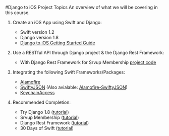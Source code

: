 #Django to iOS Project Topics
An overview of what we will be covering in this course.


1. Create an iOS App using Swift and Django:
	- Swift version 1.2
	- Django version 1.8
	- [Django to iOS Getting Started Guide](http://joincfe.com/github)

2. Use a RESTful API through Django project & the Django Rest Framework:
 	- With Django Rest Framework for Srvup Membership [project code](https://joincfe.com/projects/django-rest-framework/)

3. Integrating the following Swift Frameworks/Packages: 
	- [Alamofire](https://github.com/Alamofire/Alamofire)
	- [SwiftyJSON](https://github.com/SwiftyJSON/SwiftyJSON) (Also avialable: [Alamofire-SwiftyJSON](https://github.com/SwiftyJSON/Alamofire-SwiftyJSON))
	- [KeychainAccess](https://github.com/kishikawakatsumi/KeychainAccess)


4. Recommended Completion:
	- Try Django 1.8 ([tutorial](https://www.youtube.com/playlist?list=PLEsfXFp6DpzRcd-q4vR5qAgOZUuz8041S))
	- Srvup Membership ([tutorial](https://joincfe.com/projects/srvup-membership/))
	- Django Rest Framework ([tutorial](https://joincfe.com/projects/django-rest-framework/))
	- 30 Days of Swift ([tutorial](https://joincfe.com/projects/30-days-swift))